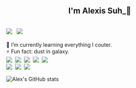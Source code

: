 ## <div align="center">I'm Alexis Suh_🦒</div>

<br/>
<a href="https://alexisw.tistory.com" target="_blank"><img src="https://img.shields.io/badge/tistory-000000?style=for-the-badge&logo=tistory&logoColor=FFFFFF"/></a>
&nbsp;
<a href="https://twitter.com/alraffe" target="_blank"><img src="https://img.shields.io/badge/twitter-1D9BF0?style=for-the-badge&logo=twitter&logoColor=FFFFFF"/></a>
<br/>

<br/>
🌱 I’m currently learning everything I couter.<br/>
⚡ Fun fact: dust in galaxy.

<br/>
<a><img src="https://img.shields.io/badge/typescript-3178C6?style=for-the-badge&logo=typescript&logoColor=FFFFFF"/></a>&nbsp;
<a><img src="https://img.shields.io/badge/react-61DAFB?style=for-the-badge&logo=react&logoColor=FFFFFF"/></a>&nbsp;
<a><img src="https://img.shields.io/badge/next.js-000000?style=for-the-badge&logo=next.js&logoColor=FFFFFF"/></a>&nbsp;
<a><img src="https://img.shields.io/badge/reactquery-FF4154?style=for-the-badge&logo=reactquery&logoColor=FFFFFF"/></a>&nbsp;
<a><img src="https://img.shields.io/badge/recoil-3578E5?style=for-the-badge&logo=recoil&logoColor=FFFFFF"/></a>&nbsp;
<br/>
<a><img src="https://img.shields.io/badge/jira-0052CC?style=for-the-badge&logo=jira&logoColor=FFFFFF"/></a>&nbsp;
<a><img src="https://img.shields.io/badge/notion-000000?style=for-the-badge&logo=notion&logoColor=FFFFFF"/></a>&nbsp;
<a><img src="https://img.shields.io/badge/slack-4A154B?style=for-the-badge&logo=slack&logoColor=FFFFFF"/></a>&nbsp;

<br/>

![Alex's GitHub stats](https://github-readme-stats.vercel.app/api?username=Alexis1226&theme=monokai&show_icons=true)
